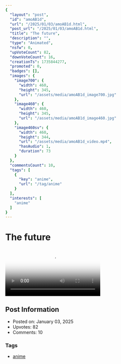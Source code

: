 ```yaml
---
{
  "layout": "post",
  "id": "amoAB1d",
  "url": "/2025/01/03/amoAB1d.html",
  "post_url": "/2025/01/03/amoAB1d.html",
  "title": "The future",
  "description": "",
  "type": "Animated",
  "nsfw": 0,
  "upVoteCount": 82,
  "downVoteCount": 16,
  "creationTs": 1735844277,
  "promoted": 0,
  "badges": [],
  "images": {
    "image700": {
      "width": 460,
      "height": 345,
      "url": "/assets/media/amoAB1d_image700.jpg"
    },
    "image460": {
      "width": 460,
      "height": 345,
      "url": "/assets/media/amoAB1d_image460.jpg"
    },
    "image460sv": {
      "width": 460,
      "height": 344,
      "url": "/assets/media/amoAB1d_video.mp4",
      "hasAudio": 1,
      "duration": 73
    }
  },
  "commentsCount": 10,
  "tags": [
    {
      "key": "anime",
      "url": "/tag/anime"
    }
  ],
  "interests": [
    "anime"
  ]
}
---
```


# The future

<video controls playsinline loop poster="/assets/media/amoAB1d_image460.jpg">
  <source src="/assets/media/amoAB1d_video.mp4" type="video/mp4">
  Your browser does not support the video tag.
</video>

## Post Information

- Posted on: January 03, 2025
- Upvotes: 82
- Comments: 10

### Tags

- [anime](/tag/anime)
